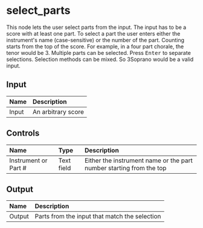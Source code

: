 # select_parts

This node lets the user select parts from the input. The input has to be a score with at least one part. To select a part the user enters either the instrument's name (case-sensitive) or the number of the part. Counting starts from the top of the score. For example, in a four part chorale, the tenor would be 3. Multiple parts can be selected. Press <kbd>Enter</kbd> to separate selections. Selection methods can be mixed. So <span  class="v-chip--select v-chip v-chip--no-color theme--light v-size--small"><span class="v-chip__content">3</span></span><span  class="v-chip--select v-chip v-chip--no-color theme--light v-size--small"><span class="v-chip__content">Soprano</span></span> would be a valid input.

## Input

| Name  | Description        |
| :---- | :----------------- |
| Input | An arbitrary score |

## Controls

| Name                 | Type       | Description                                                         |
| :------------------- | :--------- | :------------------------------------------------------------------ |
| Instrument or Part # | Text field | Either the instrument name or the part number starting from the top |

## Output

| Name   | Description                                            |
| :----- | :----------------------------------------------------- |
| Output | Parts from the input that match the selection |

